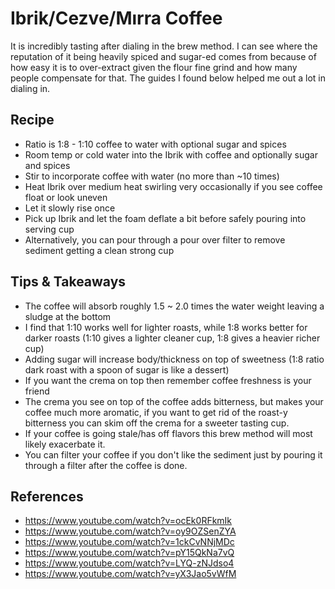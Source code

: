# Ibrik/Cezve/Mırra Coffee
It is incredibly tasting after dialing in the brew method. I can see where the reputation of it being heavily spiced and sugar-ed comes from because of how easy it is to over-extract given the flour fine grind and how many people compensate for that. The guides I found below helped me out a lot in dialing in.

## Recipe
* Ratio is 1:8 - 1:10 coffee to water with optional sugar and spices
* Room temp or cold water into the Ibrik with coffee and optionally sugar and spices
* Stir to incorporate coffee with water (no more than ~10 times)
* Heat Ibrik over medium heat swirling very occasionally if you see coffee float or look uneven
* Let it slowly rise once
* Pick up Ibrik and let the foam deflate a bit before safely pouring into serving cup
* Alternatively, you can pour through a pour over filter to remove sediment getting a clean strong cup

## Tips & Takeaways
* The coffee will absorb roughly 1.5 ~ 2.0 times the water weight leaving a sludge at the bottom
* I find that 1:10 works well for lighter roasts, while 1:8 works better for darker roasts (1:10 gives a lighter cleaner cup, 1:8 gives a heavier richer cup)
* Adding sugar will increase body/thickness on top of sweetness (1:8 ratio dark roast with a spoon of sugar is like a dessert)
* If you want the crema on top then remember coffee freshness is your friend
* The crema you see on top of the coffee adds bitterness, but makes your coffee much more aromatic, if you want to get rid of the roast-y bitterness you can skim off the crema for a sweeter tasting cup.
* If your coffee is going stale/has off flavors this brew method will most likely exacerbate it.
* You can filter your coffee if you don't like the sediment just by pouring it through a filter after the coffee is done.

## References
* https://www.youtube.com/watch?v=ocEk0RFkmIk
* https://www.youtube.com/watch?v=oy9OZSenZYA
* https://www.youtube.com/watch?v=1ckCvNNjMDc
* https://www.youtube.com/watch?v=pY15QkNa7vQ
* https://www.youtube.com/watch?v=LYQ-zNJdso4
* https://www.youtube.com/watch?v=yX3Jao5vWfM
